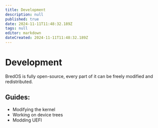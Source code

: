 ```yaml
---
title: Development
description: null
published: true
date: 2024-11-11T11:48:32.189Z
tags: null
editor: markdown
dateCreated: 2024-11-11T11:48:32.189Z
---
```


# Development

BredOS is fully open-source, every part of it can be freely modified and redistributed.

## Guides:

- Modifying the kernel
- Working on device trees
- Modding UEFI